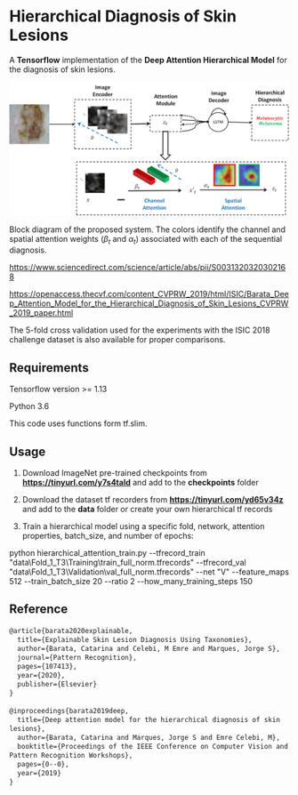 # Hierarchical Diagnosis of Skin Lesions
A **Tensorflow** implementation of the **Deep Attention Hierarchical Model** for the diagnosis of skin lesions.

![](./imgs/system.jpg)

Block diagram of the proposed system. The colors identify the channel and spatial attention weights ($\beta_{t}$ and $\alpha_{t}$) associated with each of the sequential diagnosis.

https://www.sciencedirect.com/science/article/abs/pii/S0031320320302168

https://openaccess.thecvf.com/content_CVPRW_2019/html/ISIC/Barata_Deep_Attention_Model_for_the_Hierarchical_Diagnosis_of_Skin_Lesions_CVPRW_2019_paper.html

The 5-fold cross validation used for the experiments with the ISIC 2018 challenge dataset is also available for proper comparisons.

## Requirements
Tensorflow version >= 1.13

Python 3.6

This code uses functions form tf.slim.

## Usage
1) Download ImageNet pre-trained checkpoints from **https://tinyurl.com/y7s4tald** and add to the **checkpoints** folder

2) Download the dataset tf recorders from **https://tinyurl.com/yd65v34z** and add to the **data** folder or create your own hierarchical tf records

3) Train a hierarchical model using a specific fold, network, attention properties, batch_size, and number of epochs:

python  hierarchical_attention_train.py --tfrecord_train "data\Fold_1_T3\Training\train_full_norm.tfrecords" --tfrecord_val "data\Fold_1_T3\Validation\val_full_norm.tfrecords" --net "V" --feature_maps 512 --train_batch_size 20 --ratio 2 --how_many_training_steps 150 

## Reference

```
@article{barata2020explainable,
  title={Explainable Skin Lesion Diagnosis Using Taxonomies},
  author={Barata, Catarina and Celebi, M Emre and Marques, Jorge S},
  journal={Pattern Recognition},
  pages={107413},
  year={2020},
  publisher={Elsevier}
}

@inproceedings{barata2019deep,
  title={Deep attention model for the hierarchical diagnosis of skin lesions},
  author={Barata, Catarina and Marques, Jorge S and Emre Celebi, M},
  booktitle={Proceedings of the IEEE Conference on Computer Vision and Pattern Recognition Workshops},
  pages={0--0},
  year={2019}
}

```
